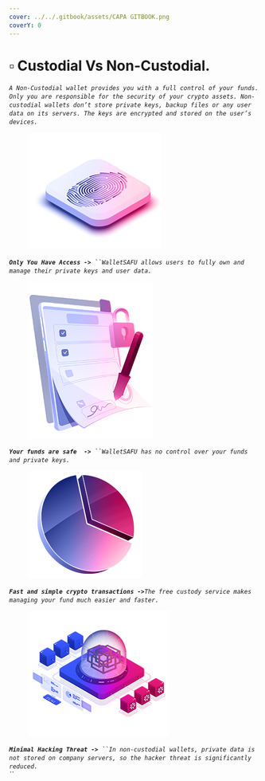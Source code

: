 ```yaml
---
cover: ../../.gitbook/assets/CAPA GITBOOK.png
coverY: 0
---
```


# ▫ Custodial Vs Non-Custodial.

_`A Non-Custodial wallet provides you with a full control of your funds. Only you are responsible for the security of your crypto assets. Non-custodial wallets don’t store private keys, backup files or any user data on its servers. The keys are encrypted and stored on the user’s devices.`_

<figure><img src="../../.gitbook/assets/8.png" alt=""><figcaption></figcaption></figure>

_**`Only You Have Access ->`**` ``WalletSAFU allows users to fully own and manage their private keys and user data.`_

<figure><img src="../../.gitbook/assets/9.png" alt=""><figcaption></figcaption></figure>

_**`Your funds are safe  ->`**` ``WalletSAFU has no control over your funds and private keys.`_

<figure><img src="../../.gitbook/assets/10.png" alt=""><figcaption></figcaption></figure>

_**`Fast and simple crypto transactions ->`**`The free custody service makes managing your fund much easier and faster.`_

<figure><img src="../../.gitbook/assets/11.png" alt=""><figcaption></figcaption></figure>

_**`Minimal Hacking Threat ->`**` ``In non-custodial wallets, private data is not stored on company servers, so the hacker threat is significantly reduced.`_\
_``_
